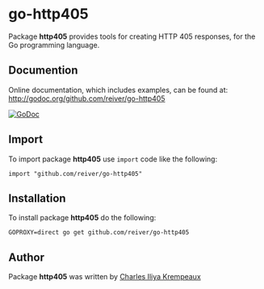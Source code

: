 # go-http405

Package **http405** provides tools for creating HTTP 405 responses, for the Go programming language.

## Documention

Online documentation, which includes examples, can be found at: http://godoc.org/github.com/reiver/go-http405

[![GoDoc](https://godoc.org/github.com/reiver/go-http405?status.svg)](https://godoc.org/github.com/reiver/go-http405)

## Import

To import package **http405** use `import` code like the following:

```
import "github.com/reiver/go-http405"
```

## Installation

To install package **http405** do the following:

```
GOPROXY=direct go get github.com/reiver/go-http405
```

## Author

Package **http405** was written by [Charles Iliya Krempeaux](http://reiver.link)
